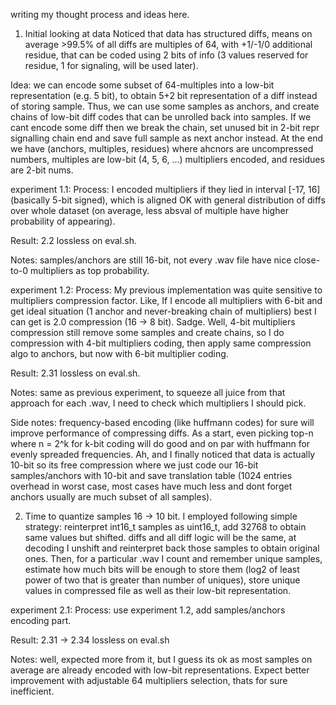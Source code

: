 writing my thought process and ideas here.

1. Initial looking at data
Noticed that data has structured diffs, means on average >99.5% of all diffs are multiples of 64, with +1/-1/0 additional residue, that can be coded using 2 bits of info (3 values reserved for residue, 1 for signaling, will be used later).

Idea: we can encode some subset of 64-multiples into a low-bit representation (e.g. 5 bit), to obtain 5+2 bit representation of a diff instead of storing sample. Thus, we can use some samples as anchors, and create chains of low-bit diff codes that can be unrolled back into samples. If we cant encode some diff then we break the chain, set unused bit in 2-bit repr signalling chain end and save full sample as next anchor instead. At the end we have (anchors, multiples, residues) where ahcnors are uncompressed numbers, multiples are low-bit (4, 5, 6, ...) multipliers encoded, and residues are 2-bit nums.

experiment 1.1:
Process: I encoded multipliers if they lied in interval [-17, 16] (basically 5-bit signed), which is aligned OK with general distribution of diffs over whole dataset (on average, less absval of multiple have higher probability of appearing).

Result: 2.2 lossless on eval.sh.

Notes: samples/anchors are still 16-bit, not every .wav file have nice close-to-0 multipliers as top probability.

experiment 1.2:
Process: My previous implementation was quite sensitive to multipliers compression factor. Like, If I encode all multipliers with 6-bit and get ideal situation (1 anchor and never-breaking chain of multipliers) best I can get is 2.0 compression (16 -> 8 bit). Sadge. Well, 4-bit multipliers compression still remove some samples and create chains, so I do compression with 4-bit multipliers coding, then apply same compression algo to anchors, but now with 6-bit multiplier coding.

Result: 2.31 lossless on eval.sh.

Notes: same as previous experiment, to squeeze all juice from that approach for each .wav, I need to check which multipliers I should pick.


Side notes: frequency-based encoding (like huffmann codes) for sure will improve performance of compressing diffs. As a start, even picking top-n where n = 2^k for k-bit coding will do good and on par with huffmann for evenly spreaded frequencies. Ah, and I finally noticed that data is actually 10-bit so its free compression where we just code our 16-bit samples/anchors with 10-bit and save translation table (1024 entries overhead in worst case, most cases have much less and dont forget anchors usually are much subset of all samples).

2. Time to quantize samples 16 -> 10 bit. I employed following simple strategy: reinterpret int16_t samples as uint16_t, add 32768 to obtain same values but shifted. diffs and all diff logic will be the same, at decoding I unshift and reinterpret back those samples to obtain original ones. Then, for a particular .wav I count and remember unique samples, estimate how much bits will be enough to store them (log2 of least power of two that is greater than number of uniques), store unique values in compressed file as well as their low-bit representation.

experiment 2.1:
Process: use experiment 1.2, add samples/anchors encoding part.

Result: 2.31 -> 2.34 lossless on eval.sh

Notes: well, expected more from it, but I guess its ok as most samples on average are already encoded with low-bit representations. Expect better improvement with adjustable 64 multipliers selection, thats for sure inefficient.


